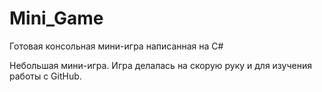 # Mini_Game
Готовая консольная мини-игра написанная на C#

Небольшая мини-игра. Игра делалась на скорую руку и для изучения работы с GitHub.
